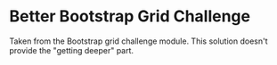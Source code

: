 Better Bootstrap Grid Challenge
===============================
Taken from the Bootstrap grid challenge module. This solution doesn't provide the "getting deeper" part.
